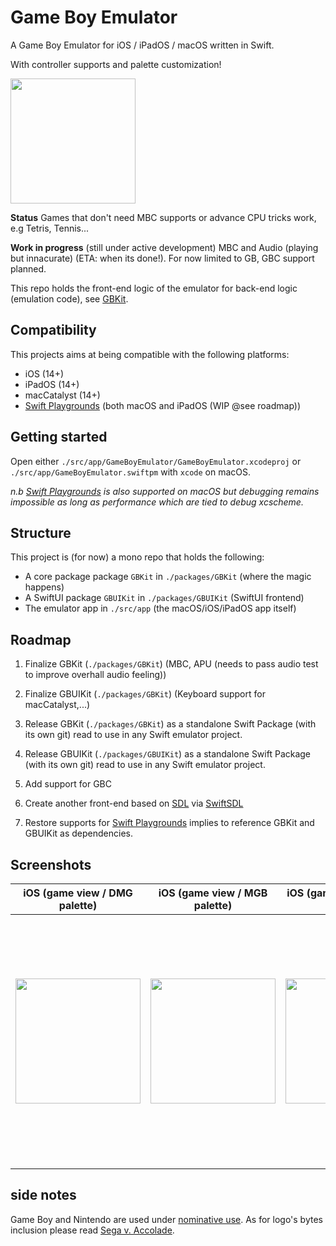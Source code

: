 # Game Boy Emulator

A Game Boy Emulator for iOS / iPadOS / macOS written in Swift.

With controller supports and palette customization!

<img src="./screenshots/views/features-showcase.gif" width="200">

**Status** Games that don't need MBC supports or advance CPU tricks work, e.g Tetris, Tennis...

**Work in progress** (still under active development) MBC and Audio (playing but innacurate) (ETA: when its done!). For now limited to GB, GBC support planned.

This repo holds the front-end logic of the emulator for back-end logic (emulation code), see [GBKit](https://github.com/MarcAlx/GBKit).

## Compatibility

This projects aims at being compatible with the following platforms:

- iOS (14+)
- iPadOS (14+)
- macCatalyst (14+)
- [Swift Playgrounds](https://www.apple.com/fr/swift/playgrounds/) (both macOS and iPadOS (WIP @see roadmap))

## Getting started

Open either `./src/app/GameBoyEmulator/GameBoyEmulator.xcodeproj` or `./src/app/GameBoyEmulator.swiftpm` with `xcode` on macOS.

_n.b [Swift Playgrounds](https://www.apple.com/fr/swift/playgrounds/) is also supported on macOS but debugging remains impossible as long as performance which are tied to debug xcscheme._ 

## Structure

This project is (for now) a mono repo that holds the following:

- A core package package `GBKit` in `./packages/GBKit` (where the magic happens)
- A SwiftUI package `GBUIKit` in `./packages/GBUIKit` (SwiftUI frontend)
- The emulator app in `./src/app` (the macOS/iOS/iPadOS app itself)

## Roadmap

1. Finalize GBKit (`./packages/GBKit`) (MBC, APU (needs to pass audio test to improve overhall audio feeling))

2. Finalize GBUIKit (`./packages/GBKit`) (Keyboard support for macCatalyst,...)

3. Release GBKit (`./packages/GBKit`) as a standalone Swift Package (with its own git) read to use in any Swift emulator project.

4. Release GBUIKit (`./packages/GBUIKit`) as a standalone Swift Package (with its own git) read to use in any Swift emulator project.

5. Add support for GBC

6. Create another front-end based on [SDL](https://www.libsdl.org) via [SwiftSDL](https://github.com/KevinVitale/SwiftSDL)

7. Restore supports for [Swift Playgrounds](https://www.apple.com/fr/swift/playgrounds/) implies to reference GBKit and GBUIKit as dependencies.

## Screenshots

| iOS (game view / DMG palette) | iOS (game view / MGB palette) | iOS (game view / custom palette) | iOS (game view / landscape fullscreen) | iOS (settings view) | iPadOS | macOS |
| - |  - |  - | - | - | - | - |
| <img src="./screenshots/views/iOS-dmg-palette.png" width="200"> |  <img src="./screenshots/views/iOS-mgb-palette.png" width="200"> |  <img src="./screenshots/views/iOS-game-custom-palette.png" width="200"> | <img src="./screenshots/views/iOS-landscape-fullscreen.png" width="400"> | <img src="./screenshots/views/iOS-settings.png" width="200"> | <img src="./screenshots/views/iPadOS-tetris.png" width="400"> | <img src="./screenshots/views/macOS-tennis.png" width="400"> |


## side notes

Game Boy and Nintendo are used under [nominative use](https://en.wikipedia.org/wiki/Nominative_use). As for logo's bytes inclusion please read [Sega v. Accolade](https://en.wikipedia.org/wiki/Sega_v._Accolade).